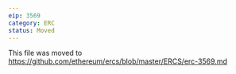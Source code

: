 ```yaml
---
eip: 3569
category: ERC
status: Moved
---
```


This file was moved to https://github.com/ethereum/ercs/blob/master/ERCS/erc-3569.md
